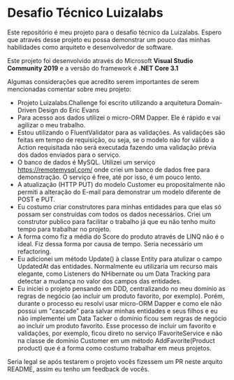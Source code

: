 # Desafio Técnico Luizalabs

Este repositório é meu projeto para o desafio técnico da Luizalabs. Espero que através desse projeto eu possa demonstrar um pouco das minhas habilidades como arquiteto e desenvolvedor de software.

Este projeto foi desenvolvido através do Microsoft **Visual Studio Community 2019** e a versão do framework é **.NET Core 3.1**


Algumas considerações que acredito serem importantes de serem mencionadas comentar sobre meu projeto:
- Projeto Luizalabs.Challenge foi escrito utilizando a arquitetura Domain-Driven Design do Eric Evans
- Para acesso aos dados utilizei o micro-ORM Dapper. Ele é rápido e vai agilizar o meu trabalho.
- Estou utilizando o FluentValidator para as validações. As validações são feitas em tempo de requisição, ou seja, se o modelo não for válido a Action requisitada não será executada fazendo uma validação prévia dos dados enviados para o serviço.
- O banco de dados é MySQL. Utilizei um serviço https://remotemysql.com/ onde criei um banco de dados free para demonstração. O serviço é free, até por isso, é um pouco lento.
- A atualização (HTTP PUT) do modelo Customer eu propositalmente não permiti a alteração do E-mail para demonstrar um modelo diferente de POST e PUT.
- Eu costumo criar construtores para minhas entidades para que elas só possam ser construidas com todos os dados necessários. Criei um construtor publico para facilitar o trabalho já que eu não tenho muito tempo para trabalhar no projeto.
- A forma como fiz a média do Score do produto através de LINQ não é o ideal. Fiz dessa forma por causa de tempo. Seria necessário um refactoring.
- Eu adicionei um método Update() à classe Entity para atulizar o campo UpdatedAt das entidades. Normalmente eu utilizaria um recurso mais elegante, como Listeners do NHibernate ou um Data Tracking para detectar a mudança no valor dos campos das entidades.
- Eu iniciei o projeto pensando em DDD, centralizando no meu domínio as regras de negócio (ao incluir um produto favorito, por exemplo). Porém, durante o processo eu resolvi usar micro-ORM Dapper e como ele não possui um "cascade" para salvar minhas entidades e seus filhos e eu não implementei um Data Tacker o domínio ficou sem regras de negócio ao incluir um produto favorito. Esse processo de incluir um favorito e validações, por exemplo, ficou direto no serviço IFavoriteService e não na classe de domínio Customer em um método AddFavorite(Product product) que é a forma como costumo trabalhar em meus projetos.


Seria legal se após testarem o projeto vocês fizessem um PR neste arquito README, assim eu tenho um feedback de vocês.


